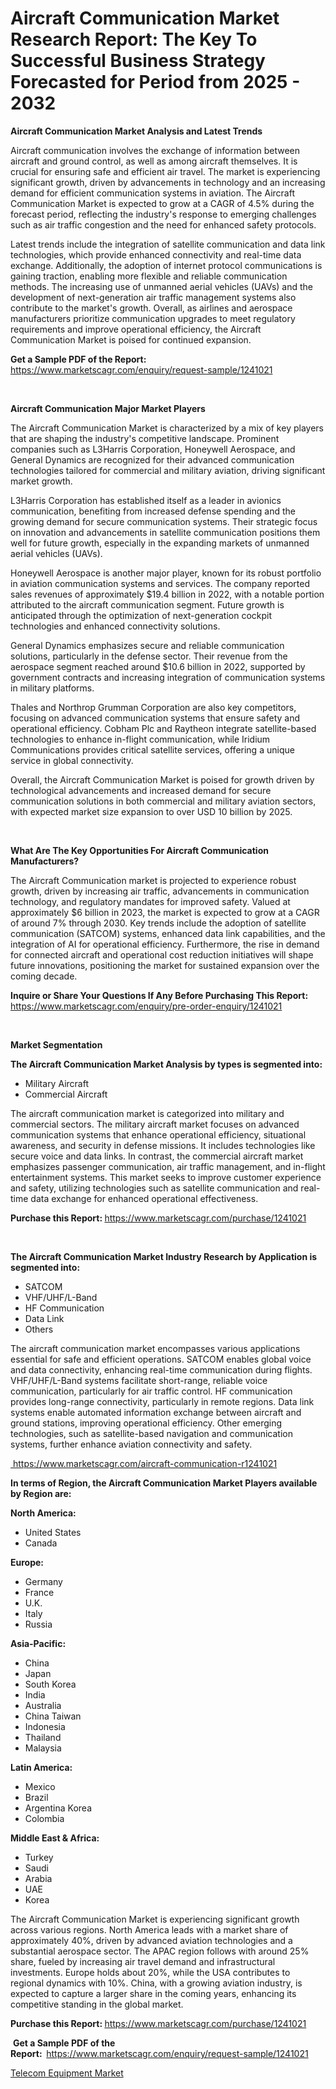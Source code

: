 <p><h1>Aircraft Communication Market Research Report: The Key To Successful Business Strategy Forecasted for Period from 2025 - 2032</h1></p><p><strong>Aircraft Communication Market Analysis and Latest Trends</strong></p>
<p><p>Aircraft communication involves the exchange of information between aircraft and ground control, as well as among aircraft themselves. It is crucial for ensuring safe and efficient air travel. The market is experiencing significant growth, driven by advancements in technology and an increasing demand for efficient communication systems in aviation. The Aircraft Communication Market is expected to grow at a CAGR of 4.5% during the forecast period, reflecting the industry's response to emerging challenges such as air traffic congestion and the need for enhanced safety protocols.</p><p>Latest trends include the integration of satellite communication and data link technologies, which provide enhanced connectivity and real-time data exchange. Additionally, the adoption of internet protocol communications is gaining traction, enabling more flexible and reliable communication methods. The increasing use of unmanned aerial vehicles (UAVs) and the development of next-generation air traffic management systems also contribute to the market's growth. Overall, as airlines and aerospace manufacturers prioritize communication upgrades to meet regulatory requirements and improve operational efficiency, the Aircraft Communication Market is poised for continued expansion.</p></p>
<p><strong>Get a Sample PDF of the Report:&nbsp;</strong> <a href="https://www.marketscagr.com/enquiry/request-sample/1241021?utm_campaign=1166&utm_medium=2&utm_source=Github&utm_content=ia&utm_term=15022025&utm_id=aircraft-communication">https://www.marketscagr.com/enquiry/request-sample/1241021</a></p>
<p>&nbsp;</p>
<p><strong>Aircraft Communication Major Market Players</strong></p>
<p><p>The Aircraft Communication Market is characterized by a mix of key players that are shaping the industry's competitive landscape. Prominent companies such as L3Harris Corporation, Honeywell Aerospace, and General Dynamics are recognized for their advanced communication technologies tailored for commercial and military aviation, driving significant market growth.</p><p>L3Harris Corporation has established itself as a leader in avionics communication, benefiting from increased defense spending and the growing demand for secure communication systems. Their strategic focus on innovation and advancements in satellite communication positions them well for future growth, especially in the expanding markets of unmanned aerial vehicles (UAVs).</p><p>Honeywell Aerospace is another major player, known for its robust portfolio in aviation communication systems and services. The company reported sales revenues of approximately $19.4 billion in 2022, with a notable portion attributed to the aircraft communication segment. Future growth is anticipated through the optimization of next-generation cockpit technologies and enhanced connectivity solutions.</p><p>General Dynamics emphasizes secure and reliable communication solutions, particularly in the defense sector. Their revenue from the aerospace segment reached around $10.6 billion in 2022, supported by government contracts and increasing integration of communication systems in military platforms.</p><p>Thales and Northrop Grumman Corporation are also key competitors, focusing on advanced communication systems that ensure safety and operational efficiency. Cobham Plc and Raytheon integrate satellite-based technologies to enhance in-flight communication, while Iridium Communications provides critical satellite services, offering a unique service in global connectivity.</p><p>Overall, the Aircraft Communication Market is poised for growth driven by technological advancements and increased demand for secure communication solutions in both commercial and military aviation sectors, with expected market size expansion to over USD 10 billion by 2025.</p></p>
<p>&nbsp;</p>
<p><strong>What Are The Key Opportunities For Aircraft Communication Manufacturers?</strong></p>
<p><p>The Aircraft Communication market is projected to experience robust growth, driven by increasing air traffic, advancements in communication technology, and regulatory mandates for improved safety. Valued at approximately $6 billion in 2023, the market is expected to grow at a CAGR of around 7% through 2030. Key trends include the adoption of satellite communication (SATCOM) systems, enhanced data link capabilities, and the integration of AI for operational efficiency. Furthermore, the rise in demand for connected aircraft and operational cost reduction initiatives will shape future innovations, positioning the market for sustained expansion over the coming decade.</p></p>
<p><strong>Inquire or Share Your Questions If Any Before Purchasing This Report:</strong> <a href="https://www.marketscagr.com/enquiry/pre-order-enquiry/1241021?utm_campaign=1166&utm_medium=2&utm_source=Github&utm_content=ia&utm_term=15022025&utm_id=aircraft-communication">https://www.marketscagr.com/enquiry/pre-order-enquiry/1241021</a></p>
<p>&nbsp;</p>
<p><strong>Market Segmentation</strong></p>
<p><strong>The Aircraft Communication Market Analysis by types is segmented into:</strong></p>
<p><ul><li>Military Aircraft</li><li>Commercial Aircraft</li></ul></p>
<p><p>The aircraft communication market is categorized into military and commercial sectors. The military aircraft market focuses on advanced communication systems that enhance operational efficiency, situational awareness, and security in defense missions. It includes technologies like secure voice and data links. In contrast, the commercial aircraft market emphasizes passenger communication, air traffic management, and in-flight entertainment systems. This market seeks to improve customer experience and safety, utilizing technologies such as satellite communication and real-time data exchange for enhanced operational effectiveness.</p></p>
<p><strong>Purchase this Report:&nbsp;</strong><a href="https://www.marketscagr.com/purchase/1241021?utm_campaign=1166&utm_medium=2&utm_source=Github&utm_content=ia&utm_term=15022025&utm_id=aircraft-communication">https://www.marketscagr.com/purchase/1241021</a></p>
<p>&nbsp;</p>
<p><strong>The Aircraft Communication Market Industry Research by Application is segmented into:</strong></p>
<p><ul><li>SATCOM</li><li>VHF/UHF/L-Band</li><li>HF Communication</li><li>Data Link</li><li>Others</li></ul></p>
<p><p>The aircraft communication market encompasses various applications essential for safe and efficient operations. SATCOM enables global voice and data connectivity, enhancing real-time communication during flights. VHF/UHF/L-Band systems facilitate short-range, reliable voice communication, particularly for air traffic control. HF communication provides long-range connectivity, particularly in remote regions. Data link systems enable automated information exchange between aircraft and ground stations, improving operational efficiency. Other emerging technologies, such as satellite-based navigation and communication systems, further enhance aviation connectivity and safety.</p></p>
<p><a href="https://www.marketscagr.com/aircraft-communication-r1241021?utm_campaign=1166&utm_medium=2&utm_source=Github&utm_content=ia&utm_term=15022025&utm_id=aircraft-communication">&nbsp;https://www.marketscagr.com/aircraft-communication-r1241021</a></p>
<p><strong>In terms of Region, the Aircraft Communication Market Players available by Region are:</strong></p>
<p>
    <p> <strong> North America: </strong>
        <ul>
            <li>United States</li>
            <li>Canada</li>
        </ul>
        </p> 
    <p> <strong> Europe: </strong>
        <ul>
            <li>Germany</li>
            <li>France</li>
            <li>U.K.</li>
            <li>Italy</li>
            <li>Russia</li>
        </ul>
        </p> 
    <p> <strong> Asia-Pacific: </strong>
        <ul>
            <li>China</li>
            <li>Japan</li>
            <li>South Korea</li>
            <li>India</li>
            <li>Australia</li>
            <li>China Taiwan</li>
            <li>Indonesia</li>
            <li>Thailand</li>
            <li>Malaysia</li>
        </ul>
        </p> 
    <p> <strong> Latin America: </strong>
        <ul>
            <li>Mexico</li>
            <li>Brazil</li>
            <li>Argentina Korea</li>
            <li>Colombia</li>
        </ul>
        </p> 
    <p> <strong> Middle East & Africa: </strong>
        <ul>
            <li>Turkey</li>
            <li>Saudi</li>
            <li>Arabia</li>
            <li>UAE</li>
            <li>Korea</li>
        </ul>
    </p>
    </p>
<p><p>The Aircraft Communication Market is experiencing significant growth across various regions. North America leads with a market share of approximately 40%, driven by advanced aviation technologies and a substantial aerospace sector. The APAC region follows with around 25% share, fueled by increasing air travel demand and infrastructural investments. Europe holds about 20%, while the USA contributes to regional dynamics with 10%. China, with a growing aviation industry, is expected to capture a larger share in the coming years, enhancing its competitive standing in the global market.</p></p>
<p><strong>Purchase this Report: </strong><a href="https://www.marketscagr.com/purchase/1241021?utm_campaign=1166&utm_medium=2&utm_source=Github&utm_content=ia&utm_term=15022025&utm_id=aircraft-communication">https://www.marketscagr.com/purchase/1241021</a></p>
<p>&nbsp;<strong>Get a Sample PDF of the Report:&nbsp;&nbsp;</strong><a href="https://www.marketscagr.com/enquiry/request-sample/1241021?utm_campaign=1166&utm_medium=2&utm_source=Github&utm_content=ia&utm_term=15022025&utm_id=aircraft-communication">https://www.marketscagr.com/enquiry/request-sample/1241021</a></p>
<p><strong></strong></p>
<p><p><a href="https://github.com/willjis/Market-Research-Report-List-1/blob/main/telecom-equipment-market.md?utm_campaign=1166&utm_medium=2&utm_source=Github&utm_content=ia&utm_term=15022025&utm_id=aircraft-communication">Telecom Equipment Market</a></p></p>